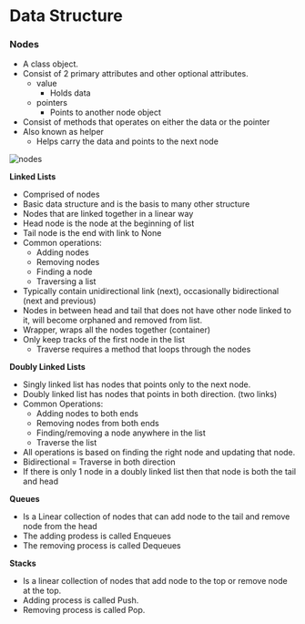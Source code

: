 # Data Structure  
### Nodes  
- A class object.
- Consist of 2 primary attributes and other optional attributes.
    - value
        - Holds data
    - pointers
        - Points to another node object
- Consist of methods that operates on either the data or the pointer
- Also known as helper
    - Helps carry the data and points to the next node
 
![nodes](https://raw.githubusercontent.com/khongminhtn/software-engineering-studies/main/codecamp/image/nodes.png)
 
**Linked Lists**
- Comprised of nodes
- Basic data structure and is the basis to many other structure
- Nodes that are linked together in a linear way
- Head node is the node at the beginning of list
- Tail node is the end with link to None
- Common operations:
    - Adding nodes
    - Removing nodes
    - Finding a node
    - Traversing a list
- Typically contain unidirectional link (next), occasionally bidirectional (next and previous)
- Nodes in between head and tail that does not have other node linked to it, will become orphaned and removed from list.
- Wrapper, wraps all the nodes together (container)
- Only keep tracks of the first node in the list
    - Traverse requires a method that loops through the nodes

 
**Doubly Linked Lists**
- Singly linked list has nodes that points only to the next node.
- Doubly linked list has nodes that points in both direction. (two links)
- Common Operations:
    - Adding nodes to both ends
    - Removing nodes from both ends
    - Finding/removing a node anywhere in the list
    - Traverse the list
- All operations is based on finding the right node and updating that node.
- Bidirectional = Traverse in both direction
- If there is only 1 node in a doubly linked list then that node is both the tail and head

 
**Queues**
-  Is a Linear collection of nodes that can add node to the tail and remove node from the head
-  The adding prodess is called Enqueues
-  The removing process is called Dequeues
 
**Stacks**
- Is a linear collection of nodes that add node to the top or remove node at the top.
- Adding process is called Push.
- Removing process is called Pop.
 
